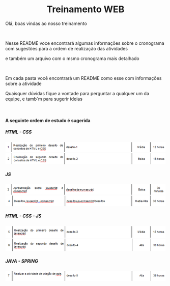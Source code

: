 <div align="center">
  <h1>Treinamento WEB</h1>
</div>
<div align="left">
  <p>Olá, boas vindas ao nosso treinamento</p>
  
  <br>
  
  <p>Nesse README voce encontrará algumas informações sobre o cronograma com sugestões para a ordem de realização das atividades</p>
  <p>e também um arquivo com o msmo cronograma mais detalhado</p>
  
  <br>
  
  <p>Em cada pasta você encontrará um README como esse com informações sobre a atividade</p>
  <p>Quaisquer dúvidas fique a vontade para perguntar a qualquer um da equipe, e tamb´m para sugerir ideias</p> 
</div>

<br>

<h4>A seguinte ordem de estudo é sugerida</h4>

<h5>HTML - CSS</h5>
<img src="assets/cron-desafio-1.PNG" />
<img src="assets/cron-desafio-2.PNG" />
<br>
<h5>JS</h5>
<img src="assets/cron-js-es.PNG" />
<img src="assets/cron-desafio-js-es.PNG" />
<br>
<h5>HTML - CSS - JS</h5>
<img src="assets/cron-desafio-3.PNG" />
<img src="assets/cron-desafio-4.PNG" />
<br>
<h5>JAVA - SPRING</h5>
<img src="assets/cron-desafio-5.PNG" />


